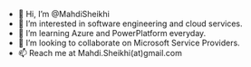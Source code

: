 - 👋 Hi, I’m @MahdiSheikhi
- 👀 I’m interested in software engineering and cloud services.
- 🌱 I’m learning Azure and PowerPlatform everyday.
- 💞️ I’m looking to collaborate on Microsoft Service Providers.
- 📫 Reach me at  Mahdi.Sheikhi(at)gmail.com

<!---
MahdiSheikhi/MahdiSheikhi is a ✨ special ✨ repository because its `README.md` (this file) appears on your GitHub profile.
You can click the Preview link to take a look at your changes.
--->
